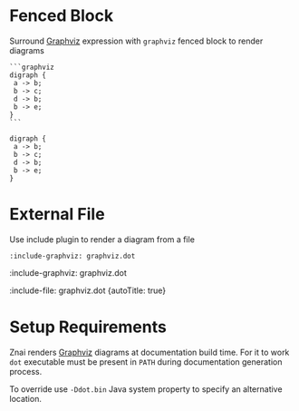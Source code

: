 # Fenced Block

Surround [Graphviz](https://graphviz.org/) expression with `graphviz` fenced block to render diagrams 

    ```graphviz
    digraph {
     a -> b;
     b -> c;
     d -> b;
     b -> e;
    }
    ```
    
```graphviz
digraph {
 a -> b;
 b -> c;
 d -> b;
 b -> e;
}
```

# External File

Use include plugin to render a diagram from a file

    :include-graphviz: graphviz.dot

:include-graphviz: graphviz.dot

:include-file: graphviz.dot {autoTitle: true}

# Setup Requirements

Znai renders [Graphviz](https://graphviz.org/) diagrams at documentation build time. For it to work `dot` executable must be present in `PATH` during documentation generation process. 

To override use `-Ddot.bin` Java system property to specify an alternative location. 